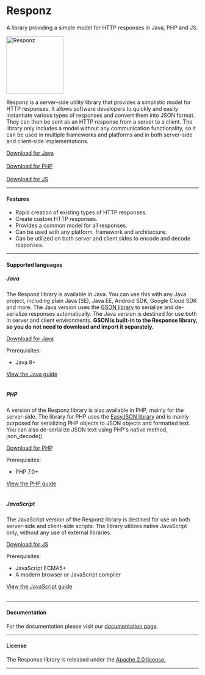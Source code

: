 # Responz
A library providing a simple model for HTTP responses in Java, PHP and JS.

<img src="https://raylabz.github.io/Responz/media/responz.png" alt="Responz" width=150 />

<p class="justify">
                Responz is a server-side utility library that provides a simplistic model for HTTP responses. It allows software developers
                to quickly and easily instantiate various types of responses and convert them into JSON format. They can
                then be sent as an HTTP response from a server to a client. The library only includes a model without any
                communication functionality, so it can be used in multiple frameworks and platforms and in both
                server-side and client-side implementations.
</p>

<a href="https://github.com/raylabz/Responz/raw/master/java/Download/Responz.jar" id="download-button-java"
   class="btn-large waves-effect waves-light red darken-2">Download for Java</a>
<br class="hide-on-med-and-up" />
<br class="hide-on-med-and-up" />
<a href="https://github.com/raylabz/Responz/raw/master/php/Download/Responz.zip" id="download-button-php"
   class="btn-large waves-effect waves-light red darken-2">Download for PHP</a>
<br class="hide-on-med-and-up" />
<br class="hide-on-med-and-up" />
<a href="https://github.com/raylabz/Responz/raw/master/js/Download/Responz.zip" id="download-button-js"
   class="btn-large waves-effect waves-light red darken-2">Download for JS</a>

<hr/>

<h4>Features</h4>

<ul class="browser-default">
    <li>Rapid creation of existing types of HTTP responses.</li>
    <li>Create custom HTTP responses.</li>
    <li>Provides a common model for all responses.</li>
    <li>Can be used with any platform, framework and architecture.</li>
    <li>Can be utilized on both server and client sides to encode and decode responses.</li>
</ul>

<hr/>

<h4>Supported languages</h4>

<h5>Java</h5>
<p class="justify">
    The Responz library is available in Java. You can use this with any Java project, including plain Java (SE),
    Java EE, Android SDK, Google Cloud SDK and more. The Java version uses the
    <a href="https://github.com/google/gson">GSON library</a> to serialize and de-serialize responses automatically.
    The Java version is destined for use both in server and client environments.
    <b>GSON is built-in to the Response library, so you do not need to download and import it separately.</b>
</p>

<a href="https://github.com/raylabz/Responz/raw/master/java/Download/Responz.jar" id="download-button-java"
   class="btn-large waves-effect waves-light red darken-2">Download for Java</a>

<p>Prerequisites:</p>
<ul class="browser-default">
    <li>Java 8+</li>
</ul>

<a class="btn red darken-2" href="javaGuide.html">View the Java guide</a>
<br/><br/>

<h5>PHP</h5>
<p>
    A version of the Responz library is also available in PHP, mainly for the server-side.
    The library for PHP uses the <a href="http://raylabz.github.io/EasyJSON/">EasyJSON library</a>
    and is mainly purposed for serializing PHP objects to JSON objects and formatted text.
    You can also de-serialize JSON text using PHP's native method, <span class="code">json_decode()</span>.
</p>

<a href="https://github.com/raylabz/Responz/raw/master/php/Download/Responz.zip" id="download-button-php"
   class="btn-large waves-effect waves-light red darken-2">Download for PHP</a>

<p>Prerequisites:</p>
<ul class="browser-default">
    <li>PHP 7.0+</li>
</ul>

<a class="btn red darken-2" href="phpGuide.html">View the PHP guide</a>
<br/><br/>

<h5>JavaScript</h5>
<p>
    The JavaScript version of the Responz library is destined for use on both server-side and client-side
    scripts. The library utilizes native JavaScript only, without any use of external libraries.
</p>

<a href="https://github.com/raylabz/Responz/raw/master/js/Download/Responz.zip" id="download-button-js"
   class="btn-large waves-effect waves-light red darken-2">Download for JS</a>

<p>Prerequisites:</p>
<ul class="browser-default">
    <li>JavaScript ECMA5+</li>
    <li>A modern browser or JavaScript compiler</li>
</ul>

<a class="btn red darken-2" href="jsGuide.html">View the JavaScript guide</a>
<br/><br/>

<hr/>

<h4>Documentation</h4>

<p>
    For the documentation please visit our <a href="https://raylabz.github.io/Responz/documentation.html">documentation page</a>.
</p>

<hr/>

<h4>License</h4>

<p>The Response library is released under the <a href="https://github.com/raylabz/Responz/blob/master/LICENSE">Apache 2.0 license.</a></p>

<hr/>
